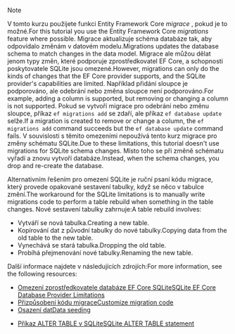 
> [!NOTE]
> <span data-ttu-id="c52d3-101">V tomto kurzu použijete funkci Entity Framework Core *migrace* , pokud je to možné.</span><span class="sxs-lookup"><span data-stu-id="c52d3-101">For this tutorial you use the Entity Framework Core *migrations* feature where possible.</span></span> <span data-ttu-id="c52d3-102">Migrace aktualizuje schéma databáze tak, aby odpovídalo změnám v datovém modelu.</span><span class="sxs-lookup"><span data-stu-id="c52d3-102">Migrations updates the database schema to match changes in the data model.</span></span> <span data-ttu-id="c52d3-103">Migrace ale můžou dělat jenom typy změn, které podporuje zprostředkovatel EF Core, a schopnosti poskytovatele SQLite jsou omezené.</span><span class="sxs-lookup"><span data-stu-id="c52d3-103">However, migrations can only do the kinds of changes that the EF Core provider supports, and the SQLite provider's capabilities are limited.</span></span> <span data-ttu-id="c52d3-104">Například přidání sloupce je podporováno, ale odebrání nebo změna sloupce není podporováno.</span><span class="sxs-lookup"><span data-stu-id="c52d3-104">For example, adding a column is supported, but removing or changing a column is not supported.</span></span> <span data-ttu-id="c52d3-105">Pokud se vytvoří migrace pro odebrání nebo změnu sloupce, příkaz `ef migrations add` se zdaří, ale příkaz `ef database update` selže.</span><span class="sxs-lookup"><span data-stu-id="c52d3-105">If a migration is created to remove or change a column, the `ef migrations add` command succeeds but the `ef database update` command fails.</span></span> <span data-ttu-id="c52d3-106">V souvislosti s těmito omezeními nepoužívá tento kurz migrace pro změny schématu SQLite.</span><span class="sxs-lookup"><span data-stu-id="c52d3-106">Due to these limitations, this tutorial doesn't use migrations for SQLite schema changes.</span></span> <span data-ttu-id="c52d3-107">Místo toho se při změně schématu vyřadí a znovu vytvoří databáze.</span><span class="sxs-lookup"><span data-stu-id="c52d3-107">Instead, when the schema changes, you drop and re-create the database.</span></span>
>
><span data-ttu-id="c52d3-108">Alternativním řešením pro omezení SQLite je ruční psaní kódu migrace, který provede opakované sestavení tabulky, když se něco v tabulce změní.</span><span class="sxs-lookup"><span data-stu-id="c52d3-108">The workaround for the SQLite limitations is to manually write migrations code to perform a table rebuild when something in the table changes.</span></span> <span data-ttu-id="c52d3-109">Nové sestavení tabulky zahrnuje:</span><span class="sxs-lookup"><span data-stu-id="c52d3-109">A table rebuild involves:</span></span>
>
>* <span data-ttu-id="c52d3-110">Vytváří se nová tabulka.</span><span class="sxs-lookup"><span data-stu-id="c52d3-110">Creating a new table.</span></span>
>* <span data-ttu-id="c52d3-111">Kopírování dat z původní tabulky do nové tabulky.</span><span class="sxs-lookup"><span data-stu-id="c52d3-111">Copying data from the old table to the new table.</span></span>
>* <span data-ttu-id="c52d3-112">Vynechává se stará tabulka.</span><span class="sxs-lookup"><span data-stu-id="c52d3-112">Dropping the old table.</span></span>
>* <span data-ttu-id="c52d3-113">Probíhá přejmenování nové tabulky.</span><span class="sxs-lookup"><span data-stu-id="c52d3-113">Renaming the new table.</span></span>
>
><span data-ttu-id="c52d3-114">Další informace najdete v následujících zdrojích:</span><span class="sxs-lookup"><span data-stu-id="c52d3-114">For more information, see the following resources:</span></span>
>
> * [<span data-ttu-id="c52d3-115">Omezení zprostředkovatele databáze EF Core SQLite</span><span class="sxs-lookup"><span data-stu-id="c52d3-115">SQLite EF Core Database Provider Limitations</span></span>](/ef/core/providers/sqlite/limitations)
> * [<span data-ttu-id="c52d3-116">Přizpůsobení kódu migrace</span><span class="sxs-lookup"><span data-stu-id="c52d3-116">Customize migration code</span></span>](/ef/core/managing-schemas/migrations/#customize-migration-code)
> * [<span data-ttu-id="c52d3-117">Osazení dat</span><span class="sxs-lookup"><span data-stu-id="c52d3-117">Data seeding</span></span>](/ef/core/modeling/data-seeding)
  * [<span data-ttu-id="c52d3-118">Příkaz ALTER TABLE v SQLite</span><span class="sxs-lookup"><span data-stu-id="c52d3-118">SQLite ALTER TABLE statement</span></span>](https://sqlite.org/lang_altertable.html)